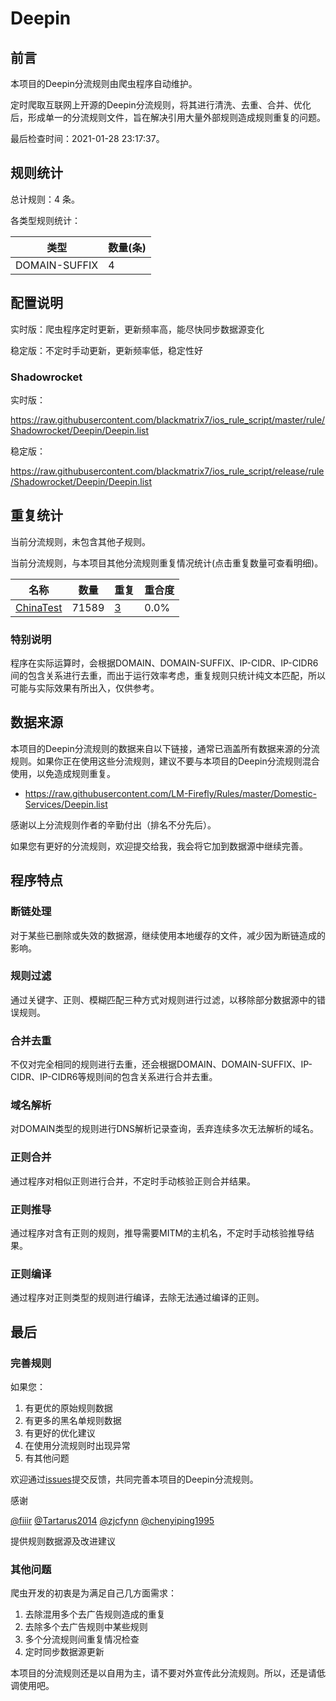 # Deepin

## 前言

本项目的Deepin分流规则由爬虫程序自动维护。

定时爬取互联网上开源的Deepin分流规则，将其进行清洗、去重、合并、优化后，形成单一的分流规则文件，旨在解决引用大量外部规则造成规则重复的问题。



最后检查时间：2021-01-28 23:17:37。

## 规则统计

总计规则：4 条。

各类型规则统计：

| 类型 | 数量(条) |
| ---- | ---- |
| DOMAIN-SUFFIX | 4 |
## 配置说明

实时版：爬虫程序定时更新，更新频率高，能尽快同步数据源变化

稳定版：不定时手动更新，更新频率低，稳定性好

### Shadowrocket 
实时版：

https://raw.githubusercontent.com/blackmatrix7/ios_rule_script/master/rule/Shadowrocket/Deepin/Deepin.list

稳定版：

https://raw.githubusercontent.com/blackmatrix7/ios_rule_script/release/rule/Shadowrocket/Deepin/Deepin.list

## 重复统计


当前分流规则，未包含其他子规则。


当前分流规则，与本项目其他分流规则重复情况统计(点击重复数量可查看明细)。



| 名称 | 数量 | 重复 | 重合度 |
| ---- | ---- | ---- | ------ |
|  [ChinaTest](https://github.com/blackmatrix7/ios_rule_script/tree/master/rule/Shadowrocket/ChinaTest)    | 71589   | [3](https://raw.githubusercontent.com/blackmatrix7/ios_rule_script/master/rule/Shadowrocket/Deepin/Deepin_Repeat.list)   |   0.0% |
### 特别说明
程序在实际运算时，会根据DOMAIN、DOMAIN-SUFFIX、IP-CIDR、IP-CIDR6间的包含关系进行去重，而出于运行效率考虑，重复规则只统计纯文本匹配，所以可能与实际效果有所出入，仅供参考。

## 数据来源

本项目的Deepin分流规则的数据来自以下链接，通常已涵盖所有数据来源的分流规则。如果你正在使用这些分流规则，建议不要与本项目的Deepin分流规则混合使用，以免造成规则重复。

- https://raw.githubusercontent.com/LM-Firefly/Rules/master/Domestic-Services/Deepin.list


感谢以上分流规则作者的辛勤付出（排名不分先后）。

如果您有更好的分流规则，欢迎提交给我，我会将它加到数据源中继续完善。

## 程序特点

### 断链处理

对于某些已删除或失效的数据源，继续使用本地缓存的文件，减少因为断链造成的影响。

### 规则过滤

通过关键字、正则、模糊匹配三种方式对规则进行过滤，以移除部分数据源中的错误规则。

### 合并去重

不仅对完全相同的规则进行去重，还会根据DOMAIN、DOMAIN-SUFFIX、IP-CIDR、IP-CIDR6等规则间的包含关系进行合并去重。

### 域名解析

对DOMAIN类型的规则进行DNS解析记录查询，丢弃连续多次无法解析的域名。

### 正则合并

通过程序对相似正则进行合并，不定时手动核验正则合并结果。

### 正则推导

通过程序对含有正则的规则，推导需要MITM的主机名，不定时手动核验推导结果。

### 正则编译

通过程序对正则类型的规则进行编译，去除无法通过编译的正则。

## 最后

### 完善规则

如果您：

1. 有更优的原始规则数据
2. 有更多的黑名单规则数据
3. 有更好的优化建议
4. 在使用分流规则时出现异常
5. 有其他问题

欢迎通过[issues](https://github.com/blackmatrix7/ios_rule_script/issues/new)提交反馈，共同完善本项目的Deepin分流规则。

感谢

[@fiiir](https://github.com/fiiir) [@Tartarus2014](https://github.com/Tartarus2014) [@zjcfynn](https://github.com/zjcfynn) [@chenyiping1995](https://github.com/chenyiping1995) 

提供规则数据源及改进建议

### 其他问题

爬虫开发的初衷是为满足自己几方面需求：

1. 去除混用多个去广告规则造成的重复
2. 去除多个去广告规则中某些规则
3. 多个分流规则间重复情况检查
4. 定时同步数据源更新

本项目的分流规则还是以自用为主，请不要对外宣传此分流规则。所以，还是请低调使用吧。